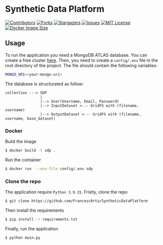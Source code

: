 # Synthetic Data Platform
[![Contributors][contributors-shield]][contributors-url]
[![Forks][forks-shield]][forks-url]
[![Stargazers][stars-shield]][stars-url]
[![Issues][issues-shield]][issues-url]
[![MIT License][license-shield]][license-url]
[![Docker Image Size](https://badgen.net/docker/size/trueosiris/godaddypy?icon=docker&label=image%20size)](https://hub.docker.com/r/trueosiris/godaddypy/)

## Usage
To run the application you need a MongoDB ATLAS database. You can create a free cluster [here](https://www.mongodb.com/cloud/atlas). Then, you need to create a `config/.env` file in the root directory of the project. The file should contain the following variables:
```bash
MONGO_URI=<your-mongo-uri>
```
The database is structurated as follow:
```
collection ---> SDP
                |
                |--> User(Username, Email, Password)
                |--> InputDataset <--- GridFS with (filename, username)
                |--> OutputDataset <--- GridFS with (filename, username, base_dataset)
```
### Docker
Build the image
```bash
$ docker build -t sdp .
```
Run the container
```bash
$ docker run  --env-file config/.env sdp
```


### Clone the repo
The application require `Python 3.9.15`.
Fristly, clone the repo
```bash
$ git clone https://github.com/Francesc0rtu/SyntheticDataPlatform
```
Then install the requirements
```bash
$ pip install -r requirements.txt
```
Finally, run the application
```bash
$ python main.py
```



[contributors-shield]: https://img.shields.io/github/contributors/Francesc0rtu/SyntheticDataPlatform.svg?style=for-the-badge

[contributors-url]: https://github.com/Francesc0rtu/SyntheticDataPlatform/graphs/contributors

[forks-shield]: https://img.shields.io/github/forks/Francesc0rtu/SyntheticDataPlatform.svg?style=for-the-badge

[forks-url]: https://github.com/Francesc0rtu/SyntheticDataPlatform/network/members

[stars-shield]: https://img.shields.io/github/stars/Francesc0rtu/SyntheticDataPlatform.svg?style=for-the-badge

[stars-url]: https://github.com/Francesc0rtu/SyntheticDataPlatform/stargazers

[issues-shield]: https://img.shields.io/github/issues/Francesc0rtu/SyntheticDataPlatform.svg?style=for-the-badge

[issues-url]: https://github.com/Francesc0rtu/SyntheticDataPlatform/issues

[license-shield]: https://img.shields.io/github/license/Francesc0rtu/SyntheticDataPlatform.svg?style=for-the-badge

[license-url]: https://github.com/Francesc0rtu/SyntheticDataPlatform/blob/main/LICENSE



